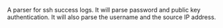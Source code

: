 A parser for ssh success logs. It will parse password and public key authentication. It will also parse the username and the source IP address.